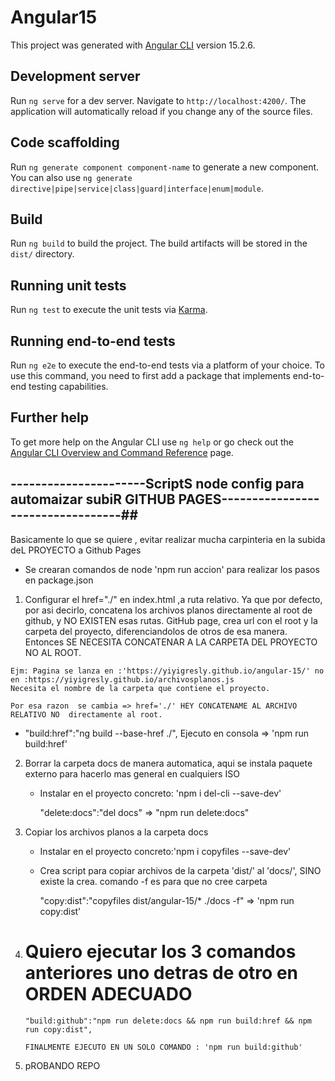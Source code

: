# Angular15

This project was generated with [Angular CLI](https://github.com/angular/angular-cli) version 15.2.6.

## Development server

Run `ng serve` for a dev server. Navigate to `http://localhost:4200/`. The application will automatically reload if you change any of the source files.

## Code scaffolding

Run `ng generate component component-name` to generate a new component. You can also use `ng generate directive|pipe|service|class|guard|interface|enum|module`.

## Build

Run `ng build` to build the project. The build artifacts will be stored in the `dist/` directory.

## Running unit tests

Run `ng test` to execute the unit tests via [Karma](https://karma-runner.github.io).

## Running end-to-end tests

Run `ng e2e` to execute the end-to-end tests via a platform of your choice. To use this command, you need to first add a package that implements end-to-end testing capabilities.

## Further help

To get more help on the Angular CLI use `ng help` or go check out the [Angular CLI Overview and Command Reference](https://angular.io/cli) page.

## ----------------------ScriptS node config para automaizar subiR GITHUB PAGES----------------------------------##
  Basicamente lo que se quiere , evitar realizar mucha carpinteria en la subida deL PROYECTO a Github Pages
  - Se crearan comandos de node 'npm run accion' para realizar los pasos en package.json

 1.  Configurar el href="./" en index.html ,a ruta relativo. Ya que por defecto, por asi decirlo, concatena los archivos planos
 directamente al root de github, y NO EXISTEN esas rutas. GitHub page, crea url con el root y la carpeta del proyecto, diferenciandolos
 de otros de esa manera. Entonces SE NECESITA CONCATENAR A LA CARPETA DEL PROYECTO NO AL ROOT.

    Ejm: Pagina se lanza en :'https://yiyigresly.github.io/angular-15/' no en :https://yiyigresly.github.io/archivosplanos.js
    Necesita el nombre de la carpeta que contiene el proyecto.

    Por esa razon  se cambia => href='./' HEY CONCATENAME AL ARCHIVO RELATIVO NO  directamente al root.

 * "build:href":"ng build --base-href ./", Ejecuto en consola => 'npm run build:href'

 2. Borrar la carpeta docs de manera automatica, aqui se instala paquete externo para hacerlo mas general en cualquiers ISO
    * Instalar  en el proyecto concreto: 'npm i del-cli --save-dev'
     
      "delete:docs":"del docs"  => "npm run delete:docs"
   
 3. Copiar los archivos planos a la carpeta docs

    * Instalar  en el proyecto concreto:'npm i copyfiles --save-dev'

    * Crea script para copiar archivos de la carpeta 'dist/' al 'docs/', SINO existe la crea.
       comando -f es para que no cree carpeta

      "copy:dist":"copyfiles dist/angular-15/* ./docs -f" => 'npm run copy:dist'

4. # Quiero ejecutar los 3 comandos anteriores uno detras de otro en ORDEN ADECUADO
   
       "build:github":"npm run delete:docs && npm run build:href && npm run copy:dist",
  
       FINALMENTE EJECUTO EN UN SOLO COMANDO : 'npm run build:github'
5. pROBANDO REPO
